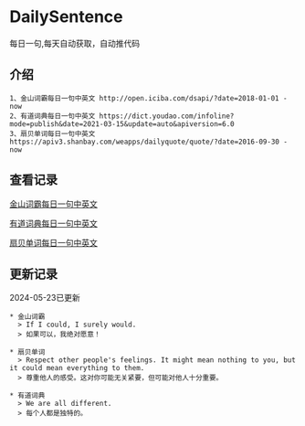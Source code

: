 # DailySentence

每日一句,每天自动获取，自动推代码

## 介绍

```
1、金山词霸每日一句中英文 http://open.iciba.com/dsapi/?date=2018-01-01 - now
2、有道词典每日一句中英文 https://dict.youdao.com/infoline?mode=publish&date=2021-03-15&update=auto&apiversion=6.0
3、扇贝单词每日一句中英文 https://apiv3.shanbay.com/weapps/dailyquote/quote/?date=2016-09-30 - now
```

## 查看记录

[金山词霸每日一句中英文](./data/iciba/)

[有道词典每日一句中英文](./data/youdao/)

[扇贝单词每日一句中英文](./data/shanbay/)

## 更新记录
2024-05-23已更新 
```
* 金山词霸
  > If I could, I surely would.
  > 如果可以，我绝对愿意！

* 扇贝单词
  > Respect other people's feelings. It might mean nothing to you, but it could mean everything to them.
  > 尊重他人的感受。这对你可能无关紧要，但可能对他人十分重要。

* 有道词典
  > We are all different.
  > 每个人都是独特的。

```
